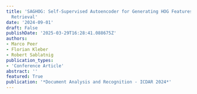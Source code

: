 ```yaml
---
title: 'SAGHOG: Self-Supervised Autoencoder for Generating HOG Features for Writer
  Retrieval'
date: '2024-09-01'
draft: False
publishDate: '2025-03-29T16:28:41.088675Z'
authors:
- Marco Peer
- Florian Kleber
- Robert Sablatnig
publication_types:
- 'Conference Article'
abstract: ''
featured: True
publication: '*Document Analysis and Recognition - ICDAR 2024*'
---
```


